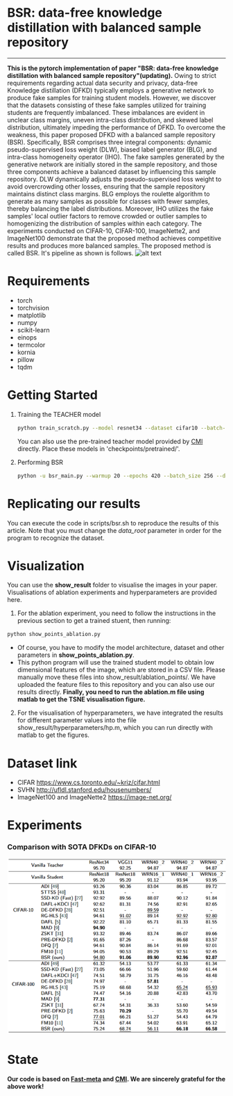 # BSR: data-free knowledge distillation with balanced sample repository
---
**This is the pytorch implementation of paper "BSR: data-free knowledge distillation with balanced sample repository"(updating).**
Owing to strict requirements regarding actual data security and privacy, data-free Knowledge distillation (DFKD) typically employs a generative network to produce fake samples for training student models. However, we discover that the datasets consisting of these fake samples utilized for training students are frequently imbalanced. These imbalances are evident in unclear class margins, uneven intra-class distribution, and skewed label distribution, ultimately impeding the performance of DFKD. To overcome the weakness, this paper proposed DFKD with a balanced sample repository (BSR). Specifically, BSR comprises three integral components: dynamic pseudo-supervised loss weight (DLW), biased label generator (BLG), and intra-class homogeneity operator (IHO). The fake samples generated by the generative network are initially stored in the sample repository, and those three components achieve a balanced dataset by influencing this sample repository. DLW dynamically adjusts the pseudo-supervised loss weight to avoid overcrowding other losses, ensuring that the sample repository maintains distinct class margins. BLG employs the roulette algorithm to generate as many samples as possible for classes with fewer samples, thereby balancing the label distributions. Moreover, IHO utilizes the fake samples' local outlier factors to remove crowded or outlier samples to homogenizing the distribution of samples within each category. The experiments conducted on CIFAR-10, CIFAR-100, ImageNette2, and ImageNet100 demonstrate that the proposed method achieves competitive results and produces more balanced samples.
The proposed method is called BSR. It's pipeline as shown is follows.
![alt text](assets/pipeline.png)

# Requirements
- torch
- torchvision
- matplotlib
- numpy
- scikit-learn
- einops
- termcolor
- kornia
- pillow
- tqdm


# Getting Started
1. Training the TEACHER model
   ```bash
   python train_scratch.py --model resnet34 --dataset cifar10 --batch-size 64 --lr 0.1 --data_root your/dataset/path/
   ```
   
   You can also use the pre-trained teacher model provided by [CMI](https://www.dropbox.com/sh/w8xehuk7debnka3/AABhoazFReE_5mMeyvb4iUWoa?dl=0)  directly. Place these models in 'checkpoints/pretrained/'.
2. Performing BSR
   ```bash
   python -u bsr_main.py --warmup 20 --epochs 420 --batch_size 256 --dataset cifar10 --method bsr --teacher resnet34 --student resnet18 
   ```
# Replicating our results

You can execute the code in scripts/bsr.sh to reproduce the results of this article. Note that you must change the *data_root* parameter in order for the program to recognize the dataset.

# Visualization

You can use the **show_result** folder to visualise the images in your paper. Visualisations of ablation experiments and hyperparameters are provided here.
1. For the ablation experiment, you need to follow the instructions in the previous section to get a trained stuent, then running:
```bash
python show_points_ablation.py
```
- Of course, you have to modify the model architecture, dataset and other parameters in **show_points_ablation.py**.
- This python program will use the trained student model to obtain low dimensional features of the image, which are stored in a CSV file. Please manually move these files into show_result/ablation_points/. We have uploaded the feature files to this repository and you can also use our results directly.
**Finally, you need to run the ablation.m file using matlab to get the TSNE visualisation figure.**
2. For the visualisation of hyperparameters, we have integrated the results for different parameter values into the file show_result/hyperparameters/hp.m, which you can run directly with matlab to get the figures.
  
# Dataset link
- CIFAR https://www.cs.toronto.edu/~kriz/cifar.html
- SVHN http://ufldl.stanford.edu/housenumbers/
- ImageNet100 and ImageNette2 https://image-net.org/
  
# Experiments
### Comparison with SOTA DFKDs on CIFAR-10

![alt text](assets/results.png)





# State
**Our code is based on [Fast-meta](https://github.com/zju-vipa/Fast-Datafree) and [CMI](https://github.com/zju-vipa/CMI). We are sincerely grateful for the above work!**
